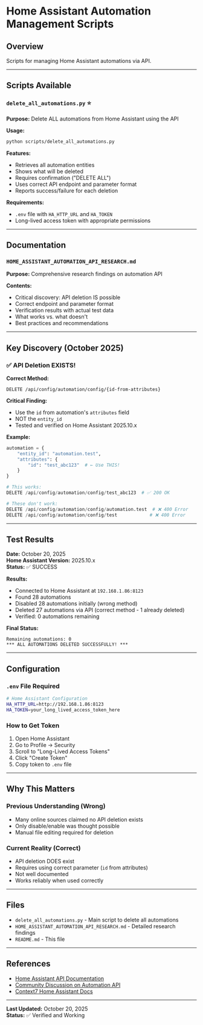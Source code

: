 # Home Assistant Automation Management Scripts

## Overview

Scripts for managing Home Assistant automations via API.

---

## Scripts Available

### `delete_all_automations.py` ⭐
**Purpose:** Delete ALL automations from Home Assistant using the API

**Usage:**
```bash
python scripts/delete_all_automations.py
```

**Features:**
- Retrieves all automation entities
- Shows what will be deleted
- Requires confirmation ("DELETE ALL")
- Uses correct API endpoint and parameter format
- Reports success/failure for each deletion

**Requirements:**
- `.env` file with `HA_HTTP_URL` and `HA_TOKEN`
- Long-lived access token with appropriate permissions

---

## Documentation

### `HOME_ASSISTANT_AUTOMATION_API_RESEARCH.md`
**Purpose:** Comprehensive research findings on automation API

**Contents:**
- Critical discovery: API deletion IS possible
- Correct endpoint and parameter format
- Verification results with actual test data
- What works vs. what doesn't
- Best practices and recommendations

---

## Key Discovery (October 2025)

### ✅ API Deletion EXISTS!

**Correct Method:**
```
DELETE /api/config/automation/config/{id-from-attributes}
```

**Critical Finding:**
- Use the `id` from automation's `attributes` field
- NOT the `entity_id`
- Tested and verified on Home Assistant 2025.10.x

**Example:**
```python
automation = {
    "entity_id": "automation.test",
    "attributes": {
        "id": "test_abc123"  # ← Use THIS!
    }
}

# This works:
DELETE /api/config/automation/config/test_abc123  # ✅ 200 OK

# These don't work:
DELETE /api/config/automation/config/automation.test  # ❌ 400 Error
DELETE /api/config/automation/config/test            # ❌ 400 Error
```

---

## Test Results

**Date:** October 20, 2025  
**Home Assistant Version:** 2025.10.x  
**Status:** ✅ SUCCESS

**Results:**
- Connected to Home Assistant at `192.168.1.86:8123`
- Found 28 automations
- Disabled 28 automations initially (wrong method)
- Deleted 27 automations via API (correct method - 1 already deleted)
- Verified: 0 automations remaining

**Final Status:**
```
Remaining automations: 0
*** ALL AUTOMATIONS DELETED SUCCESSFULLY! ***
```

---

## Configuration

### `.env` File Required
```bash
# Home Assistant Configuration
HA_HTTP_URL=http://192.168.1.86:8123
HA_TOKEN=your_long_lived_access_token_here
```

### How to Get Token
1. Open Home Assistant
2. Go to Profile → Security
3. Scroll to "Long-Lived Access Tokens"
4. Click "Create Token"
5. Copy token to `.env` file

---

## Why This Matters

### Previous Understanding (Wrong)
- Many online sources claimed no API deletion exists
- Only disable/enable was thought possible
- Manual file editing required for deletion

### Current Reality (Correct)
- API deletion DOES exist
- Requires using correct parameter (`id` from attributes)
- Not well documented
- Works reliably when used correctly

---

## Files

- `delete_all_automations.py` - Main script to delete all automations
- `HOME_ASSISTANT_AUTOMATION_API_RESEARCH.md` - Detailed research findings
- `README.md` - This file

---

## References

- [Home Assistant API Documentation](https://developers.home-assistant.io/docs/api/rest/)
- [Community Discussion on Automation API](https://community.home-assistant.io/t/rest-api-docs-for-automations/119997)
- [Context7 Home Assistant Docs](https://context7.com/home-assistant/core)

---

**Last Updated:** October 20, 2025  
**Status:** ✅ Verified and Working

